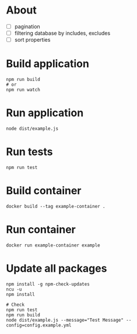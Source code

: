 # About

- [ ] pagination
- [ ] filtering database by includes, excludes
- [ ] sort properties

# Build application

```
npm run build
# or
npm run watch
```

# Run application

```
node dist/example.js
```

# Run tests

```
npm run test
```

# Build container

```
docker build --tag example-container .
```

# Run container

```
docker run example-container example
```

# Update all packages

```
npm install -g npm-check-updates
ncu -u
npm install

# Check
npm run test
npm run build
node dist/example.js --message="Test Message" --config=config.example.yml
```
